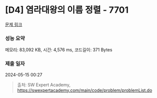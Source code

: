 # [D4] 염라대왕의 이름 정렬 - 7701 

[문제 링크](https://swexpertacademy.com/main/code/problem/problemDetail.do?contestProbId=AWqU0zh6rssDFARG) 

### 성능 요약

메모리: 83,092 KB, 시간: 4,576 ms, 코드길이: 371 Bytes

### 제출 일자

2024-05-15 00:27



> 출처: SW Expert Academy, https://swexpertacademy.com/main/code/problem/problemList.do